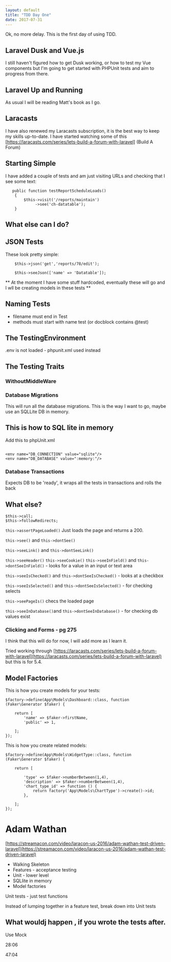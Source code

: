 ```yaml
---
layout: default
title: "TDD Day One"
date: 2017-07-31
---
```


Ok, no more delay. This is the first day of using TDD.

## Laravel Dusk and Vue.js

I still haven't figured how to get Dusk working, or how to test my Vue components but I'm going to get started with PHPUnit tests and aim to progress
from there.

## Laravel Up and Running ##

As usual I will be reading Matt's book as I go.

## Laracasts

I have also renewed my Laracasts subscription, it is the best way to keep my skills up-to-date. I have started watching some of this 
[https://laracasts.com/series/lets-build-a-forum-with-laravel] (Build A Forum)


## Starting Simple

I have added a couple of tests and am just visiting URLs and checking that I see some text:

```
   public function testReportScheduleLoads()
    {
        $this->visit('/reports/maintain')
             ->see('ch-datatable');
    }

```

## What else can I do?


## JSON Tests

These look pretty simple:

```
    $this->json('get','reports/78/edit');

    $this->seeJson(['name' => 'Datatable']);

```

** At the moment I have some stuff hardcoded, eventually these will go and I wll be creating models in these tests **

## Naming Tests

* filename must end in Test
* methods must start with name test (or docblock contains @test)


## The TestingEnvironment

.env is not loaded - phpunit.xml used instead


## The Testing Traits

### WithoutMiddleWare ###

### Database Migrations ###

This will run all the database migrations.
This is the way I want to go, maybe use an SQLLite DB in memory.

## This is how to SQL lite in memory

Add this to phpUnit.xml

```

<env name="DB_CONNECTION" value="sqlite"/>
<env name="DB_DATABASE" value=":memory:"/>

```


### Database Transactions ###

Expects DB to be 'ready', it wraps all the tests in transactions and rolls the back

## What else?

```
$this->call;
$this->followRedirects;
```

``` this->assertPageLoaded() ``` Just loads the page and returns a 200.

``` this->see() ``` and ``` this->dontSee() ```



``` this->seeLink() ``` and ``` this->dontSeeLink() ```

``` this->seeHeader() ```
``` this->seeCookie() ```
``` this->seeInField() ``` and ``` this->dontSeeInField() ``` - looks for a value in an input or text area

``` this->seeIsChecked() ``` and ``` this->dontSeeIsChecked() ``` - looks at a checkbox

``` this->seeIsSelected() ``` and ``` this->dontSeeIsSelected() ``` - for checking selects

``` this->seePageIs() ``` checs the loaded page

``` this->seeInDatabase() ```and  ``` this->dontSeeInDatabase() ``` - for checking db values exist

### Clicking and Forms - pg 275


I think that this will do for now, I will add more as I learn it.

Tried working through [https://laracasts.com/series/lets-build-a-forum-with-laravel](https://laracasts.com/series/lets-build-a-forum-with-laravel) but this is for 5.4.

## Model Factories

This is how you create models for your tests:
```
$factory->define(App\Models\Dashboard::class, function (Faker\Generator $faker) {

    return [
        'name' => $faker->firstName,
        'public' => 1,

    ];
});

```

This is how you create related models:

```
$factory->define(App\Models\WidgetType::class, function (Faker\Generator $faker) {

    return [

        'type' => $faker->numberBetween(1,4),
        'description' => $faker->numberBetween(1,4),
        'chart_type_id' => function () {
            return factory('App\Models\ChartType')->create()->id;
        },

    ];
});
```


# Adam Wathan

[https://streamacon.com/video/laracon-us-2016/adam-wathan-test-driven-laravel](https://streamacon.com/video/laracon-us-2016/adam-wathan-test-driven-laravel)

* Walking Skeleton
* Features - acceptance testing
* Unit - lower level
* SQLlite in memory   
* Model factories


Unit tests - just test functions

Instead of lumping together in a feature test, break down into Unit tests


## What wouldj happen , if you wrote the tests after.

Use Mock

28:06

47:04












